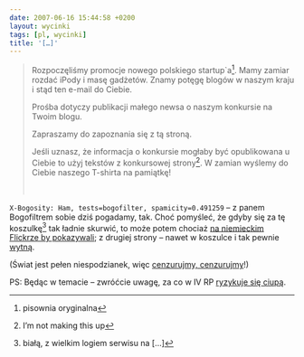 ```yaml
---
date: 2007-06-16 15:44:58 +0200
layout: wycinki
tags: [pl, wycinki]
title: '[…]'
---
```


> Rozpoczęliśmy promocje nowego polskiego startup`a[^1]. Mamy zamiar rozdać iPody i masę gadżetów. Znamy potęgę blogów w naszym kraju i stąd ten e-mail do Ciebie.
>
> Prośba dotyczy publikacji małego newsa o naszym konkursie na Twoim blogu.
>
> Zapraszamy do zapoznania się z tą stroną.
>
> Jeśli uznasz, że informacja o konkursie mogłaby być opublikowana u Ciebie to użyj tekstów z konkursowej strony[^2]. W zamian wyślemy do Ciebie naszego T-shirta na pamiątkę!
>
>  

`X-Bogosity: Ham, tests=bogofilter, spamicity=0.491259` – z panem Bogofiltrem sobie dziś pogadamy, tak. Choć pomyśleć, że gdyby się za tę koszulkę[^3] tak ładnie skurwić, to może potem chociaż [na niemieckim Flickrze by pokazywali](http://flickr.com/photos/leb2ashta/549067962/ 'ładne hasło'); z drugiej strony – nawet w koszulce i tak pewnie [wytną](http://flickr.com/photos/dzejdi/555891342/ 'lecken Sie, bitte').

(Świat jest pełen niespodzianek, więc [cenzurujmy, cenzurujmy](http://maps.google.com/maps?t=k&ll=32.676138,-117.157763&spn=0.001508,0.002596 'zlinkowałbym do maps.google.de, ale kto wie, co tam zobaczycie')!)

PS: Będąc w temacie – zwróćcie uwagę, za co w IV RP [ryzykuje się ciupą](http://www.pardon.pl/artykul/1816/ 'jak nie grzywna to zawiasy').

[^1]: pisownia oryginalna
[^2]: I’m not making this up
[^3]: białą, z wielkim logiem serwisu na […]
